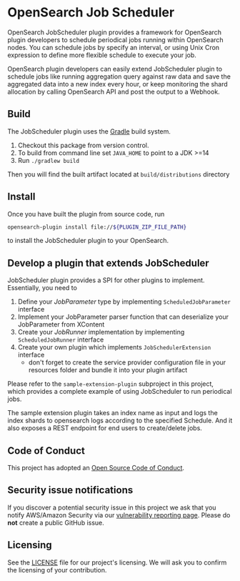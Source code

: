 # OpenSearch Job Scheduler

OpenSearch JobScheduler plugin provides a framework for OpenSearch plugin
developers to schedule periodical jobs running within OpenSearch nodes. You can schedule jobs
by specify an interval, or using Unix Cron expression to define more flexible schedule to execute
your job. 

OpenSearch plugin developers can easily extend JobScheduler plugin to schedule jobs like running
aggregation query against raw data and save the aggregated data into a new index every hour, or keep
monitoring the shard allocation by calling OpenSearch API and post the output to a Webhook.

## Build
The JobScheduler plugin uses the [Gradle](https://docs.gradle.org/4.10.2/userguide/userguide.html)
build system.
1. Checkout this package from version control.
1. To build from command line set `JAVA_HOME` to point to a JDK >=14
1. Run `./gradlew build`

Then you will find the built artifact located at `build/distributions` directory

## Install
Once you have built the plugin from source code, run
```bash
opensearch-plugin install file://${PLUGIN_ZIP_FILE_PATH}
```
to install the JobScheduler plugin to your OpenSearch.

## Develop a plugin that extends JobScheduler
JobScheduler plugin provides a SPI for other plugins to implement. Essentially, you need to
1. Define your *JobParameter* type by implementing `ScheduledJobParameter` interface
1. Implement your JobParameter parser function that can deserialize your JobParameter from XContent
1. Create your *JobRunner* implementation by implementing `ScheduledJobRunner` interface
1. Create your own plugin which implements `JobSchedulerExtension` interface
   - don't forget to create the service provider configuration file in your resources folder and
   bundle it into your plugin artifact
   
Please refer to the `sample-extension-plugin` subproject in this project, which provides a complete
example of using JobScheduler to run periodical jobs.

The sample extension plugin takes an index name as input and logs the index shards to opensearch
logs according to the specified Schedule. And it also exposes a REST endpoint for end users to
create/delete jobs.

## Code of Conduct

This project has adopted an [Open Source Code of Conduct](https://www.opensearch.org/codeofconduct.html).


## Security issue notifications

If you discover a potential security issue in this project we ask that you notify AWS/Amazon Security via our [vulnerability reporting page](http://aws.amazon.com/security/vulnerability-reporting/). Please do **not** create a public GitHub issue.


## Licensing

See the [LICENSE](./LICENSE.txt) file for our project's licensing. We will ask you to confirm the licensing of your contribution.
